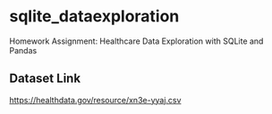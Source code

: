 # sqlite_dataexploration
Homework Assignment: Healthcare Data Exploration with SQLite and Pandas

## Dataset Link
https://healthdata.gov/resource/xn3e-yyaj.csv
